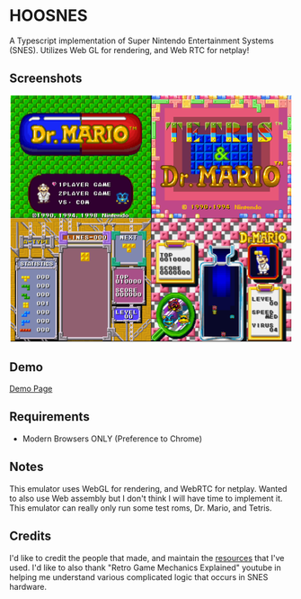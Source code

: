 # HOOSNES
A Typescript implementation of Super Nintendo Entertainment Systems (SNES). 
Utilizes Web GL for rendering, and Web RTC for netplay!  

## Screenshots
<div align="center">
	<img src="https://raw.githubusercontent.com/hkamran/Hoosnes/master/documentations/screenshots.png" width="500px"></img>
</div>

## Demo
<a href="http://hkamran.info/projects/hoosnes">Demo Page</a>

## Requirements
	
- Modern Browsers ONLY (Preference to Chrome)

## Notes

This emulator uses WebGL for rendering, and WebRTC for netplay. Wanted to also use 
Web assembly but I don't think I will have time to implement it. This emulator can really only run
some test roms, Dr. Mario, and Tetris.  

## Credits

I'd like to credit the people that made, and maintain the [resources](RESOURCES.md) that I've used. I'd like to also thank
"Retro Game Mechanics Explained" youtube in helping me understand various complicated logic that occurs in SNES hardware.




